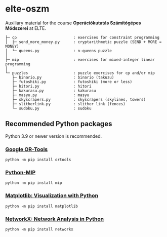 # elte-oszm
Auxiliary material for the course **Operációkutatás Számítógépes Módszerei** at ELTE.

```
├─ cp                         : exercises for constraint programming
│  ├─ send_more_money.py      : cryptarithmetic puzzle (SEND + MORE = MONEY)
│  └─ queens.py               : n-queens puzzle
│
├─ mip                        : exercises for mixed-integer linear programming
│
└─ puzzles                    : puzzle exercises for cp and/or mip
   ├─ binario.py              : binario (takuzu)
   ├─ futoshiki.py            : futoshiki (more or less)
   ├─ hitori.py               : hitori
   ├─ kakurasu.py             : kakurasu
   ├─ masyu.py                : masyu
   ├─ skyscrapers.py          : skyscrapers (skylines, towers)
   ├─ slitherlink.py          : slither link (fences)
   └─ sudoku.py               : sudoku
```

## Recommended Python packages

Python 3.9 or newer version is recommended.

### <a href="https://developers.google.com/optimization" target="_blank">Google OR-Tools</a>

```
python -m pip install ortools
```

### <a href="https://www.python-mip.com/" target="_blank">Python-MIP</a>

```
python -m pip install mip
```

### <a href="https://matplotlib.org/" target="_blank">Matplotlib: Visualization with Python</a>

```
python -m pip install matplotlib
```

### <a href="https://networkx.org/" target="_blank">NetworkX: Network Analysis in Python</a>

```
python -m pip install networkx
```
